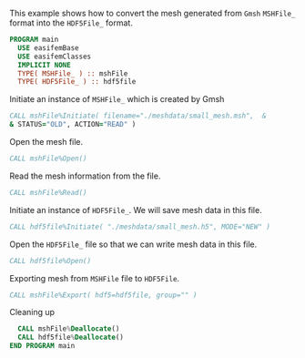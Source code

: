 This example shows how to convert the mesh generated from `Gmsh`
`MSHFile_` format into the `HDF5File_` format.

```fortran
PROGRAM main
  USE easifemBase
  USE easifemClasses
  IMPLICIT NONE
  TYPE( MSHFile_ ) :: mshFile
  TYPE( HDF5File_ ) :: hdf5file
```

Initiate an instance of `MSHFile_` which is created by Gmsh

```fortran
CALL mshFile%Initiate( filename="./meshdata/small_mesh.msh",  &
& STATUS="OLD", ACTION="READ" )
```

Open the mesh file.

```fortran
CALL mshFile%Open()
```

Read the mesh information from the file.

```fortran
CALL mshFile%Read()
```

Initiate an instance of `HDF5File_`. We will save mesh data in this file.

```fortran
CALL hdf5file%Initiate( "./meshdata/small_mesh.h5", MODE="NEW" )
```

Open the `HDF5File_` file so that we can write mesh data in this file.

```fortran
CALL hdf5file%Open()
```

Exporting mesh from `MSHFile` file to `HDF5File`.

```fortran
CALL mshFile%Export( hdf5=hdf5file, group="" )
```

Cleaning up

```fortran
  CALL mshFile%Deallocate()
  CALL hdf5file%Deallocate()
END PROGRAM main
```
